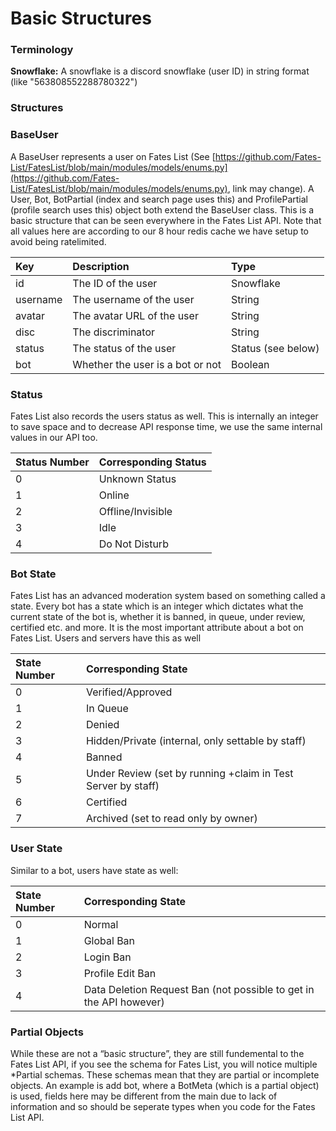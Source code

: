 # Basic Structures

### Terminology

**Snowflake:** A snowflake is a discord snowflake (user ID) in string format (like "563808552288780322")

### Structures

### BaseUser

A BaseUser represents a user on Fates List (See [https://github.com/Fates-List/FatesList/blob/main/modules/models/enums.py](https://github.com/Fates-List/FatesList/blob/main/modules/models/enums.py), link may change). A User, Bot, BotPartial (index and search page uses this) and ProfilePartial (profile search uses this) object both extend the BaseUser class. This is a basic structure that can be seen everywhere in the Fates List API. Note that all values here are according to our 8 hour redis cache we have setup to avoid being ratelimited.

| Key | Description | Type |
| :--- | :--- | :--- |
| id  | The ID of the user | Snowflake |
| username | The username of the user | String |
| avatar | The avatar URL of the user | String |
| disc | The discriminator | String |
| status | The status of the user | Status (see below) |
| bot | Whether the user is a bot or not | Boolean |

### Status

Fates List also records the users status as well. This is internally an integer to save space and to decrease API response time, we use the same internal values in our API too.

| Status Number | Corresponding Status |
| :--- | :--- |
| 0 | Unknown Status |
| 1 | Online |
| 2 | Offline/Invisible |
| 3 | Idle |
| 4 | Do Not Disturb |

### Bot State

Fates List has an advanced moderation system based on something called a state. Every bot has a state which is an integer which dictates what the current state of the bot is, whether it is banned, in queue, under review, certified etc. and more. It is the most important attribute about a bot on Fates List. Users and servers have this as well

| State Number | Corresponding State |
| :--- | :--- |
| 0 | Verified/Approved |
| 1 | In Queue |
| 2 | Denied |
| 3 | Hidden/Private (internal, only settable by staff) |
| 4 | Banned |
| 5 | Under Review (set by running +claim in Test Server by staff) |
| 6 | Certified |
| 7 | Archived (set to read only by owner) |

### User State

Similar to a bot, users have state as well:

| State Number | Corresponding State |
| :--- | :--- |
| 0 | Normal |
| 1 | Global Ban |
| 2 | Login Ban |
| 3 | Profile Edit Ban |
| 4 | Data Deletion Request Ban (not possible to get in the API however) |

### Partial Objects

While these are not a “basic structure”, they are still fundemental to the Fates List API, if you see the schema for Fates List, you will notice multiple *Partial schemas. These schemas mean that they are partial or incomplete objects. An example is add bot, where a BotMeta (which is a partial object) is used, fields here may be different from the main due to lack of information and so should be seperate types when you code for the Fates List API.
